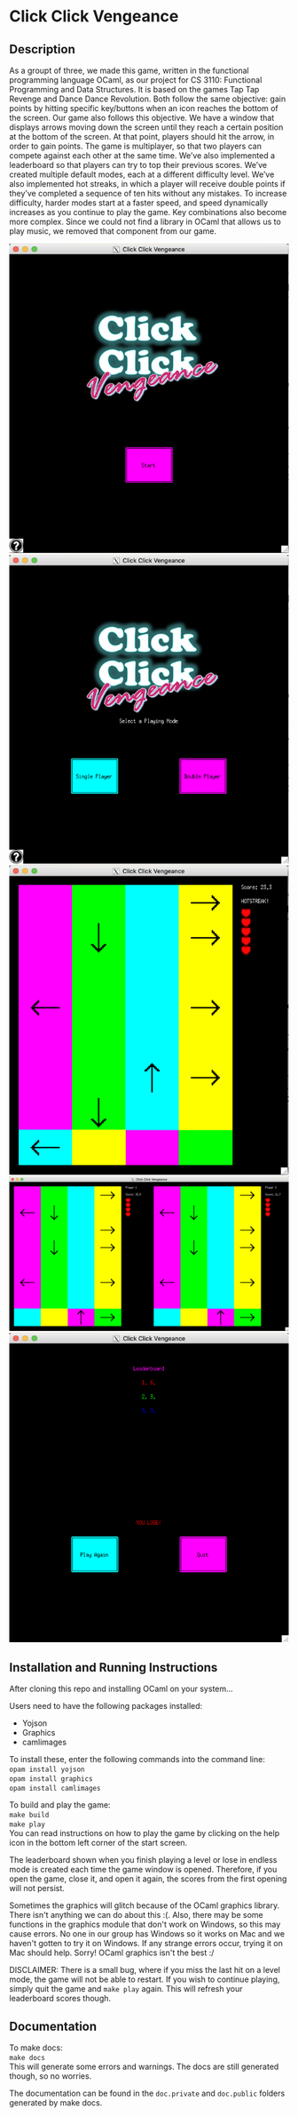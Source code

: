 # Click Click Vengeance

## Description
As a groupt of three, we made this game, written in the functional programming language OCaml, as our project for CS 3110: Functional Programming and Data Structures. It is based on the games Tap Tap Revenge and Dance Dance Revolution. Both follow the same objective: gain points by hitting specific key/buttons when an icon reaches the bottom of the screen. Our game also follows this objective. We have a window that displays arrows moving down the screen until they reach a certain position at the bottom of the screen. At that point, players should hit the arrow, in order to gain points. The game is multiplayer, so that two players can compete against each other at the same time. We’ve also implemented a leaderboard so that players can try to top their previous scores. We’ve created multiple default modes, each at a different difficulty level. We’ve also implemented hot streaks, in which a player will receive double points if they’ve completed a sequence of ten hits without any mistakes. To increase difficulty, harder modes start at a faster speed, and speed dynamically increases as you continue to play the game. Key combinations also become more complex. Since we could not find a library in OCaml that allows us to play music, we removed that component from our game. 

![Start Page](/screenshots/start_page.png)
![Select Player Page](/screenshots/select_player.png)
![Single Player](/screenshots/single_player.png)
![Double Player](/screenshots/double_player.png)
![End Page](/screenshots/end_page.png)

## Installation and Running Instructions
After cloning this repo and installing OCaml on your system...

Users need to have the following packages installed:
* Yojson
* Graphics
* camlimages

To install these, enter the following commands into the command line:<br>
```opam install yojson``` <br>
```opam install graphics``` <br>
```opam install camlimages```

To build and play the game:<br>
```make build``` <br>
```make play``` <br>
You can read instructions on how to play the game by clicking on the help icon in the bottom left corner of the start screen.

The leaderboard shown when you finish playing a level or lose in endless mode is created each time the game window is opened. Therefore, if you open the game, close it, and open it again, the scores from the first opening will not persist. 

Sometimes the graphics will glitch because of the OCaml graphics library. There isn't anything we can do about this :(.
Also, there may be some functions in the graphics module that don't work on Windows, so this may cause errors. No one in our group has Windows so it works on Mac and we haven't gotten to try it on Windows. If any strange errors occur, trying it on Mac should help. Sorry! OCaml graphics isn't the best :/

DISCLAIMER: There is a small bug, where if you miss the last hit on a level mode, the game will not be able to restart. If you wish to continue playing, simply quit the game and ```make play``` again. This will refresh your leaderboard scores though.

## Documentation
To make docs:<br>
```make docs```<br>
This will generate some errors and warnings. The docs are still generated though, so no worries.

The documentation can be found in the ```doc.private``` and ```doc.public``` folders generated by make docs.


